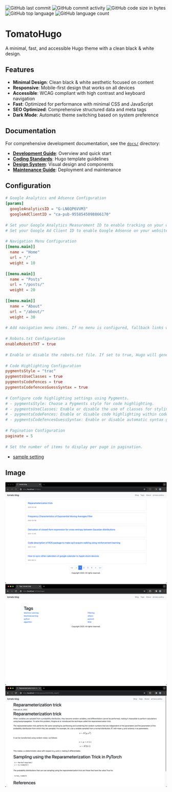 ![GitHub last commit](https://img.shields.io/github/last-commit/yuhi-sa/tomatohugo)
![GitHub commit activity](https://img.shields.io/github/commit-activity/m/yuhi-sa/tomatohugo)
![GitHub code size in bytes](https://img.shields.io/github/languages/code-size/yuhi-sa/tomatohugo)
![GitHub top language](https://img.shields.io/github/languages/top/yuhi-sa/tomatohugo)
![GitHub language count](https://img.shields.io/github/languages/count/yuhi-sa/tomatohugo)

# TomatoHugo

A minimal, fast, and accessible Hugo theme with a clean black & white design.

## Features

- **Minimal Design**: Clean black & white aesthetic focused on content
- **Responsive**: Mobile-first design that works on all devices
- **Accessible**: WCAG compliant with high contrast and keyboard navigation
- **Fast**: Optimized for performance with minimal CSS and JavaScript
- **SEO Optimized**: Comprehensive structured data and meta tags
- **Dark Mode**: Automatic theme switching based on system preference

## Documentation

For comprehensive development documentation, see the [`docs/`](./docs/) directory:

- **[Development Guide](./docs/README.md)**: Overview and quick start
- **[Coding Standards](./docs/CODING_STANDARDS.md)**: Hugo template guidelines
- **[Design System](./docs/DESIGN_SYSTEM.md)**: Visual design and components
- **[Maintenance Guide](./docs/MAINTENANCE.md)**: Deployment and maintenance

## Configuration
```config.toml
# Google Analytics and Adsence Configuration
[params]
  googleAnalyticsID = "G-LN6QP6VVM3"
  googleAdClientID = "ca-pub-9558545098866170"

# Set your Google Analytics Measurement ID to enable tracking on your website.
# Set your Google Ad Client ID to enable Google Adsense on your website.

# Navigation Menu Configuration
[[menu.main]]
  name = "Home"
  url = "/"
  weight = 10

[[menu.main]]
  name = "Posts"
  url = "/posts/"
  weight = 20

[[menu.main]]
  name = "About"
  url = "/about/"
  weight = 30

# Add navigation menu items. If no menu is configured, fallback links will be displayed.

# Robots.txt Configuration
enableRobotsTXT = true

# Enable or disable the robots.txt file. If set to true, Hugo will generate a robots.txt file based on your content.

# Code Highlighting Configuration
pygmentsStyle = "trac"
pygmentsUseClasses = true
pygmentsCodeFences = true
pygmentsCodefencesGuessSyntax = true

# Configure code highlighting settings using Pygments.
# - pygmentsStyle: Choose a Pygments style for code highlighting.
# - pygmentsUseClasses: Enable or disable the use of classes for styling code.
# - pygmentsCodeFences: Enable or disable code highlighting within code fences.
# - pygmentsCodefencesGuessSyntax: Enable or disable automatic syntax guessing for code fences.

# Pagination Configuration
paginate = 5

# Set the number of items to display per page in pagination.
```
- [sample setting](https://github.com/yuhi-sa/blog.com/blob/main/config.toml)

## Image
![sampleImage1](./data/sample1.png)
![sampleImage2](./data/sample2.png)
![sampleImage3](./data/sample3.png)
